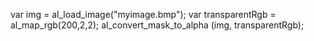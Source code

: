 var img = al_load_image("myimage.bmp");
var transparentRgb = al_map_rgb(200,2,2);
al_convert_mask_to_alpha (img, transparentRgb);


